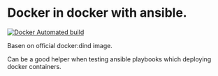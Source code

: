 # Docker in docker with ansible.

[![Docker Automated build](https://img.shields.io/docker/automated/jrottenberg/ffmpeg.svg)](https://hub.docker.com/r/andrchalov/docker-ansible/)

Basen on official docker:dind image.

Сan be a good helper when testing ansible playbooks which deploying docker containers.
